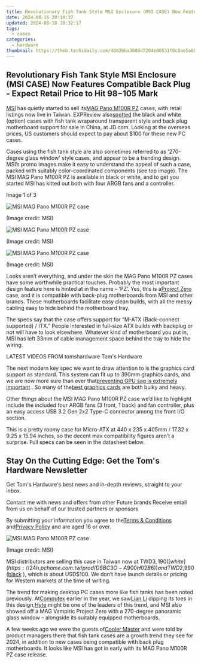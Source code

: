 ```yaml
---
title: Revolutionary Fish Tank Style MSI Enclosure (MSI CASE) Now Features Compatible Back Plug - Expect Retail Price to Hit $98-$105 Mark
date: 2024-08-16 20:10:37
updated: 2024-08-18 10:32:17
tags:
  - cases
categories:
  - hardware
thumbnail: https://thmb.techidaily.com/40d2bba30d8d7204e00531f0c8ae5a0019fd1a9406955c448a3c7d8503274e5e.jpg
---
```


## Revolutionary Fish Tank Style MSI Enclosure (MSI CASE) Now Features Compatible Back Plug - Expect Retail Price to Hit $98-$105 Mark

[MSI](https://tools.techidaily.com) has quietly started to sell its[MAG Pano M100R PZ](https://go.redirectingat.com/?id=92X1584492&xcust=tomshardware%5Fus%5F5256709678179387212&xs=1&url=https%3A%2F%2Ftw.msi.com%2FPC-Case%2FMAG-PANO-M100R-PZ--WHITE%2FOverview&sref=https%3A%2F%2Fwww.tomshardware.com%2Fpc-components%2Fpc-cases%2Fnew-msi-case-combines-fish-tank-style-design-and-back-plug-compatibility-mag-pano-m100r-pz-will-retail-for-around-dollar100) cases, with retail listings now live in Taiwan. EXPReview also[spotted](https://www.expreview.com/91551.html) the black and white (option) cases with fish tank wraparound transparent style and back plug motherboard support for sale in China, at JD.com. Looking at the overseas prices, US customers should expect to pay about $100 for these new PC cases.

 Cases using the fish tank style are also sometimes referred to as '270-degree glass window' style cases, and appear to be a trending design. MSI’s promo images make it easy to understand the appeal of such a case, packed with suitably color-coordinated components (see top image). The MSI MAG Pano M100R PZ is available in black or white, and to get you started MSI has kitted out both with four ARGB fans and a controller.

 Image 1 of 3

![MSI MAG Pano M100R PZ case](https://vanilla.futurecdn.net/cyclingnews/media/img/missing-image.svg)

 (Image credit: MSI)

![MSI MAG Pano M100R PZ case](https://vanilla.futurecdn.net/cyclingnews/media/img/missing-image.svg)

 (Image credit: MSI)

![MSI MAG Pano M100R PZ case](https://vanilla.futurecdn.net/cyclingnews/media/img/missing-image.svg)

 (Image credit: MSI)

 Looks aren’t everything, and under the skin the MAG Pano M100R PZ cases have some worthwhile practical touches. Probably the most important design feature here is hinted at in the name – ‘PZ’. Yes, this is a[Project Zero](https://tools.techidaily.com) case, and it is compatible with back-plug motherboards from MSI and other brands. These motherboards facilitate easy clean builds, with all the messy cabling easy to hide behind the motherboard tray.

 The specs say that the case offers support for “M-ATX (Back-connect supported) / ITX.” People interested in full-size ATX builds with backplug or not will have to look elsewhere. Whatever kind of motherboard you put in, MSI has left 33mm of cable management space behind the tray to hide the wiring.

 LATEST VIDEOS FROM tomshardware Tom's Hardware

 The next modern key spec we want to draw attention to is the graphics card support as standard. This system can fit up to 390mm graphics cards, and we are now more sure than ever that[preventing GPU sag is extremely important](https://tools.techidaily.com) . So many of the[best graphics cards](https://tools.techidaily.com) are both bulky and heavy.

 Other things about the MSI MAG Pano M100R PZ case we’d like to highlight include the included four ARGB fans (3 front, 1 back) and fan controller, plus an easy access USB 3.2 Gen 2x2 Type-C connector among the front I/O section.

 This is a pretty roomy case for Micro-ATX at 440 x 235 x 405mm / 17.32 x 9.25 x 15.94 inches, so the decent max compatibility figures aren’t a surprise. Full specs can be seen in the datasheet below.

## Stay On the Cutting Edge: Get the Tom's Hardware Newsletter

 Get Tom's Hardware's best news and in-depth reviews, straight to your inbox.

 Contact me with news and offers from other Future brands  Receive email from us on behalf of our trusted partners or sponsors

 By submitting your information you agree to the[Terms & Conditions](https://futureplc.com/terms-conditions/) and[Privacy Policy](https://futureplc.com/privacy-policy/) and are aged 16 or over.

![MSI MAG Pano M100R PZ case](https://cdn.mos.cms.futurecdn.net/TzDYByQWKZZPQgpJWKBMod-320-80.jpg)

(Image credit: MSI)

 MSI distributors are selling this case in Taiwan now at TWD$3,190 ([white](https://24h.pchome.com.tw/prod/DSBC3O-A900H02B6) ) and TWD$2,990 ([black](https://24h.pchome.com.tw/prod/DSBC3O-A900H02AO) ), which is about USD$100\. We don’t have launch details or pricing for Western markets at the time of writing.

 The trend for making desktop PC cases more like fish tanks has been noted previously. At[Computex](https://tools.techidaily.com) earlier in the year, we saw[Lian Li](https://tools.techidaily.com) dipping its toes in this design,[Hyte](https://tools.techidaily.com) might be one of the leaders of this trend, and MSI also showed off a MAG Vampiric Project Zero with a 270-degree panoramic glass window – alongside its suitably equipped motherboards.

 A few weeks ago we were the guests of[Cooler Master](https://tools.techidaily.com) and were told by product managers there that fish tank cases are a growth trend they see for 2024, in addition to new cases being compatible with back plug motherboards. It looks like MSI has got in early with its MAG Pano M100R PZ case release.

<ins class="adsbygoogle"
     style="display:block"
     data-ad-format="autorelaxed"
     data-ad-client="ca-pub-7571918770474297"
     data-ad-slot="1223367746"></ins>



<ins class="adsbygoogle"
     style="display:block"
     data-ad-client="ca-pub-7571918770474297"
     data-ad-slot="8358498916"
     data-ad-format="auto"
     data-full-width-responsive="true"></ins>
